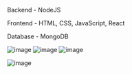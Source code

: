 Backend - NodeJS

Frontend - HTML, CSS, JavaScript, React

Database - MongoDB

![image](https://user-images.githubusercontent.com/60794589/184545859-18a297f6-a57b-451d-9655-f21983cc622a.png)
![image](https://user-images.githubusercontent.com/60794589/184545819-cc23a1cb-4c20-4718-b16b-3bed1eb24ada.png)
![image](https://user-images.githubusercontent.com/60794589/184545815-bbe521d4-ea27-4213-a054-515e3841b682.png)

![image](https://user-images.githubusercontent.com/60794589/184545916-8a0210ef-c52c-4555-b8d0-38069fbdca96.png)
